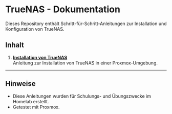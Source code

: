 # TrueNAS - Dokumentation

Dieses Repository enthält Schritt-für-Schritt-Anleitungen zur Installation und Konfiguration von TrueNAS.

## Inhalt

1. **[Installation von TrueNAS](TrueNAS.v1.pdf)**  
   Anleitung zur Installation von TrueNAS in einer Proxmox-Umgebung.



---

## Hinweise

- Diese Anleitungen wurden für Schulungs- und Übungszwecke im Homelab erstellt.
- Getestet mit Proxmox.